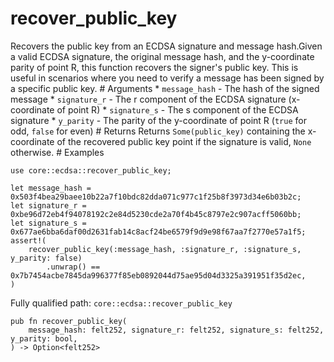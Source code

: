 # recover_public_key

Recovers the public key from an ECDSA signature and message hash.Given a valid ECDSA signature, the original message hash, and the y-coordinate parity of point R, this function recovers the signer's public key. This is useful in scenarios where you need to verify a message has been signed by a specific public key.  # Arguments * `message_hash` - The hash of the signed message * `signature_r` - The r component of the ECDSA signature (x-coordinate of point R) * `signature_s` - The s component of the ECDSA signature * `y_parity` - The parity of the y-coordinate of point R (`true` for odd, `false` for even)  # Returns Returns `Some(public_key)` containing the x-coordinate of the recovered public key point if the signature is valid, `None` otherwise.  # Examples
```cairo
use core::ecdsa::recover_public_key;

let message_hash = 0x503f4bea29baee10b22a7f10bdc82dda071c977c1f25b8f3973d34e6b03b2c;
let signature_r = 0xbe96d72eb4f94078192c2e84d5230cde2a70f4b45c8797e2c907acff5060bb;
let signature_s = 0x677ae6bba6daf00d2631fab14c8acf24be6579f9d9e98f67aa7f2770e57a1f5;
assert!(
    recover_public_key(:message_hash, :signature_r, :signature_s, y_parity: false)
        .unwrap() == 0x7b7454acbe7845da996377f85eb0892044d75ae95d04d3325a391951f35d2ec,
)
```

Fully qualified path: `core::ecdsa::recover_public_key`

<pre><code class="language-rust">pub fn recover_public_key(
    message_hash: felt252, signature_r: felt252, signature_s: felt252, y_parity: bool,
) -&gt; Option&lt;felt252&gt;</code></pre>

